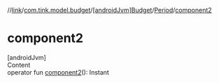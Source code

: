 //[link](../../../index.md)/[com.tink.model.budget](../../index.md)/[[androidJvm]Budget](../index.md)/[Period](index.md)/[component2](component2.md)



# component2  
[androidJvm]  
Content  
operator fun [component2](component2.md)(): Instant  



